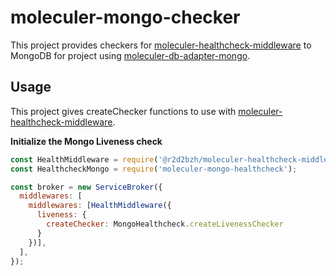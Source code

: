 # moleculer-mongo-checker

This project provides checkers for [moleculer-healthcheck-middleware](https://github.com/r2d2bzh/moleculer-healthcheck-middleware) to MongoDB for project using [moleculer-db-adapter-mongo](https://github.com/moleculerjs/moleculer-db/tree/master/packages/moleculer-db-adapter-mongo).


## Usage

This project gives createChecker functions to use with [moleculer-healthcheck-middleware](https://github.com/r2d2bzh/moleculer-healthcheck-middleware).

**Initialize the Mongo Liveness check**

```js
const HealthMiddleware = require('@r2d2bzh/moleculer-healthcheck-middleware');
const HealthcheckMongo = require('moleculer-mongo-healthcheck');

const broker = new ServiceBroker({
  middlewares: [
    middlewares: [HealthMiddleware({
      liveness: {
        createChecker: MongoHealthcheck.createLivenessChecker
      }
    })],
  ],
});
```